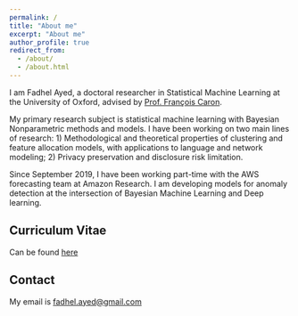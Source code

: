 ```yaml
---
permalink: /
title: "About me"
excerpt: "About me"
author_profile: true
redirect_from: 
  - /about/
  - /about.html
---
```


I am Fadhel Ayed, a doctoral researcher in Statistical Machine Learning at the University of Oxford, advised by [Prof. François Caron](http://csml.stats.ox.ac.uk/people/caron/).

My primary research subject is statistical machine learning with Bayesian Nonparametric methods and models. I have been working on two main lines of research: 1) Methodological and theoretical properties of clustering and feature allocation models, with applications to language and network modeling; 2) Privacy preservation and disclosure risk limitation.

Since September 2019, I have been working part-time with the AWS forecasting team at Amazon Research. I am developing models for anomaly detection at the intersection of Bayesian Machine Learning and Deep learning.

Curriculum Vitae
------
Can be found [here]("files/CV_ayed_2020.pdf")

Contact
------
My email is fadhel.ayed@gmail.com



